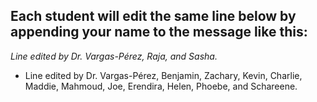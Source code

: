 ## Each student will edit the same line below by appending your name to the message like this:
*Line edited by Dr. Vargas-Pérez, Raja, and Sasha.*



- Line edited by Dr. Vargas-Pérez, Benjamin, Zachary, Kevin, Charlie, Maddie, Mahmoud, Joe, Erendira, Helen, Phoebe, and Schareene.

